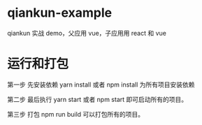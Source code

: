 # qiankun-example

qiankun 实战 demo，父应用 vue，子应用用 react 和 vue

# 运行和打包

第一步 先安装依赖 yarn install 或者 npm install 为所有项目安装依赖

第二步 最后执行 yarn start 或者 npm start 即可启动所有的项目。

第三步 打包 npm run build 可以打包所有的项目。

